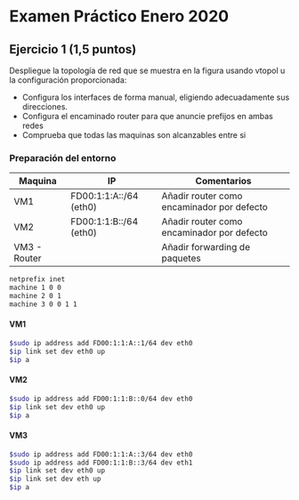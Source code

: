 # Examen Práctico Enero 2020
## Ejercicio 1 (1,5 puntos)
Despliegue la topología de red que se muestra en la figura usando vtopol u la configuración proporcionada: 
- Configura los interfaces de forma manual, eligiendo adecuadamente sus direcciones.
- Configura el encaminado router para que anuncie prefijos en ambas redes
- Comprueba que todas las maquinas son alcanzables entre si

### Preparación del entorno
|Maquina| IP | Comentarios
|--|--|--|
| VM1 | FD00:1:1:A::/64 (eth0)|Añadir router como encaminador por defecto |
| VM2 | FD00:1:1:B::/64 (eth0)| Añadir router como encaminador por defecto|
| VM3 - Router |  | Añadir forwarding de paquetes |

```bash
netprefix inet
machine 1 0 0
machine 2 0 1
machine 3 0 0 1 1
```
#### VM1
```bash
$sudo ip address add FD00:1:1:A::1/64 dev eth0
$ip link set dev eth0 up
$ip a
```
#### VM2
```bash
$sudo ip address add FD00:1:1:B::0/64 dev eth0
$ip link set dev eth0 up
$ip a
```
#### VM3
```bash
$sudo ip address add FD00:1:1:A::3/64 dev eth0
$sudo ip address add FD00:1:1:B::3/64 dev eth1
$ip link set dev eth0 up
$ip link set dev eth up
$ip a
```
<!--stackedit_data:
eyJoaXN0b3J5IjpbMTA2MTA1MDA3NCwyODU2Njk2MTJdfQ==
-->